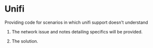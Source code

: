 # Unifi
Providing code for scenarios in which unifi support doesn't understand

1. The network issue and notes detailing specifics will be provided.

2. The solution.
